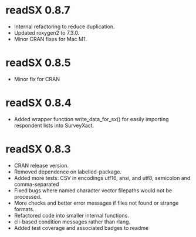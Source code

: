 # readSX 0.8.7
* Internal refactoring to reduce duplication.
* Updated roxygen2 to 7.3.0.
* Minor CRAN fixes for Mac M1.

# readSX 0.8.5
* Minor fix for CRAN

# readSX 0.8.4

* Added wrapper function write_data_for_sx() for easily importing respondent lists into SurveyXact.

# readSX 0.8.3

* CRAN release version.
* Removed dependence on labelled-package.
* Added more tests: CSV in encodings utf16, ansi, and utf8, semicolon and comma-separated
* Fixed bugs where named character vector filepaths would not be processed.
* More checks and better error messages if files not found or strange formats.
* Refactored code into smaller internal functions.
* cli-based condition messages rather than rlang.
* Added test coverage and associated badges to readme
